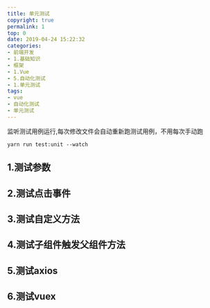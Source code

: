 ```yaml
---
title: 单元测试
copyright: true
permalink: 1
top: 0
date: 2019-04-24 15:22:32
categories:
- 前端开发
- 1.基础知识
- 框架
- 1.Vue
- 5.自动化测试
- 1.单元测试
tags:
- vue
- 自动化测试
- 单元测试
---
```

监听测试用例运行,每次修改文件会自动重新跑测试用例，不用每次手动跑
```
yarn run test:unit --watch
```
## 1.测试参数

## 2.测试点击事件
## 3.测试自定义方法
## 4.测试子组件触发父组件方法
## 5.测试axios
## 6.测试vuex